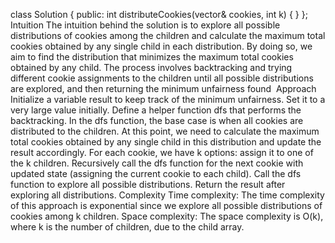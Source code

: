class Solution {
public:
int distributeCookies(vector<int>& cookies, int k) {
}
};
Intuition
The intuition behind the solution is to explore all possible distributions of cookies among the children and calculate the maximum total cookies obtained by any single child in each distribution. By doing so, we aim to find the distribution that minimizes the maximum total cookies obtained by any child. The process involves backtracking and trying different cookie assignments to the children until all possible distributions are explored, and then returning the minimum unfairness found
​
Approach
Initialize a variable result to keep track of the minimum unfairness. Set it to a very large value initially.
Define a helper function dfs that performs the backtracking.
In the dfs function, the base case is when all cookies are distributed to the children. At this point, we need to calculate the maximum total cookies obtained by any single child in this distribution and update the result accordingly.
For each cookie, we have k options: assign it to one of the k children.
Recursively call the dfs function for the next cookie with updated state (assigning the current cookie to each child).
Call the dfs function to explore all possible distributions.
Return the result after exploring all distributions.
Complexity
Time complexity: The time complexity of this approach is exponential since we explore all possible distributions of cookies among k children.
Space complexity: The space complexity is O(k), where k is the number of children, due to the child array.